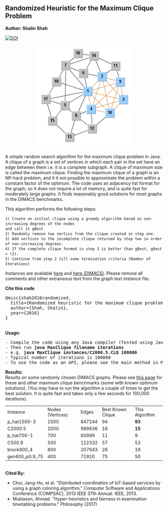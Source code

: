 <h2>Randomized Heuristic for the Maximum Clique Problem</h2>

<b>Author: Shalin Shah</b>

<a href="https://zenodo.org/badge/latestdoi/197826489"><img src="https://zenodo.org/badge/197826489.svg" alt="DOI"></a>

<div align="center"><img src="https://github.com/shah314/clique/raw/master/clique.jpg" align="center" border="0"></div><br>

A simple random search algorithm for the maximum clique problem in Java. A clique of a graph is a set of vertices in which each pair in the set have an edge between them i.e. it is a complete subgraph. A clique of maximum  size is called the maximum clique. Finding the maximum clique of a graph is an NP-hard problem, and it it not possible to approximate the problem within a constant factor of the optimum. The code uses an adjacency list format for the graph; so it does not require a lot of memory, and is quite fast for moderately large graphs. It finds reasonably good solutions for most graphs in the DIMACS benchmarks.

This algorithm performs the following steps:

	1) Create an initial clique using a greedy algorithm based on non-increasing degrees of the nodes
	and call it gBest
	2) Randomly remove two vertics from the clique created in step one.
	3) Add vertices to the incomplete clique returned by step two in order of non-increasing degrees.
	4) If the complete clique formed in step 3 is better than gBest, gBest = (3).
	5) Continue from step 2 till some termination criteria (Number of Iterations)

Instances are available <a href="http://www.nlsde.buaa.edu.cn/~kexu/benchmarks/graph-benchmarks.htm">here</a> and <a href="http://iridia.ulb.ac.be/~fmascia/maximum_clique/DIMACS-benchmark">here (DIMACS)</a>. Please remove all comments and other extraneous text from the graph text instance file.

<b>Cite this code</b><br>
<pre>
@misc{shah2016randomized,
  title={Randomized heuristic for the maximum clique problem},
  author={Shah, Shalin},
  year={2016}
}
</pre>
<br>
<b>Usage:</b>
<pre>
- Compile the code using any Java compiler (Tested using Java 8)
- Then run <b>java MaxClique filename iterations</b>
- e.g. <b>java MaxClique instances/C2000.5.CLQ 100000</b>
- Typical number of iterations is 100000
- To use the code as an API, please see the main method in MaxClique.java
</pre>

<b>Results:</b><br>
Results on some randomly chosen DIMACS graphs. Please see <a href="http://iridia.ulb.ac.be/~fmascia/maximum_clique/DIMACS-benchmark">this page</a> for these and other maximum clique benchmarks (some with known optimum solutions). (You may have to run the algorithm a couple of times to get the best solution. It is quite fast and takes only a few seconds for 100,000 iterations).<br>
<table>
	<tr><td>Instance</td><td>Nodes (Vertices)</td><td>Edges</td><td>Best Known Clique</td><td>This Algorithm</td></tr>
	<tr><td>p_hat1500-3</td><td>1500</td><td>847244</td><td>94</td><td><b>93</b></td></tr>
	<tr><td>C2000.5</td><td>2000</td><td>999836</td><td>16</td><td><b>15</b></td></tr>
	<tr><td>p_hat700-1</td><td>700</td><td>60999</td><td>11</td><td>9</td></tr>
	<tr><td>C500.9</td><td>500</td><td>112332</td><td>57</td><td>53</td></tr>
	<tr><td>brock800_4</td><td>800</td><td>207643</td><td>26</td><td>19</td></tr>
	<tr><td>gen400_p0.9_75</td><td>400</td><td>71920</td><td>75</td><td>50</td></tr>
</table><br>
<b>Cited By:</b>
<ul>
<li>Choi, Jang-Ho, et al. "Distributed coordination of IoT-based services by using a graph coloring algorithm." Computer Software and Applications Conference (COMPSAC), 2013 IEEE 37th Annual. IEEE, 2013.</li>
<li>Muklason, Ahmad. "Hyper-heuristics and fairness in examination timetabling problems." Philosophy (2017)</li>
</ul>
